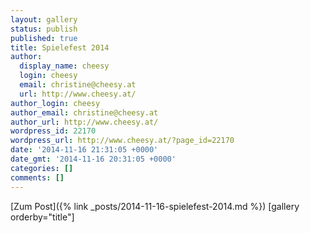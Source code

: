 ```yaml
---
layout: gallery
status: publish
published: true
title: Spielefest 2014
author:
  display_name: cheesy
  login: cheesy
  email: christine@cheesy.at
  url: http://www.cheesy.at/
author_login: cheesy
author_email: christine@cheesy.at
author_url: http://www.cheesy.at/
wordpress_id: 22170
wordpress_url: http://www.cheesy.at/?page_id=22170
date: '2014-11-16 21:31:05 +0000'
date_gmt: '2014-11-16 20:31:05 +0000'
categories: []
comments: []
---
```


[Zum Post]({% link _posts/2014-11-16-spielefest-2014.md %})
[gallery orderby="title"]
